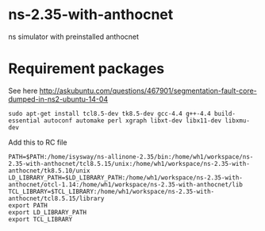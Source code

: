 # ns-2.35-with-anthocnet
ns simulator with preinstalled anthocnet

# Requirement packages

See here http://askubuntu.com/questions/467901/segmentation-fault-core-dumped-in-ns2-ubuntu-14-04
```
sudo apt-get install tcl8.5-dev tk8.5-dev gcc-4.4 g++-4.4 build-essential autoconf automake perl xgraph libxt-dev libx11-dev libxmu-dev
```

Add this to RC file
```
PATH=$PATH:/home/isysway/ns-allinone-2.35/bin:/home/wh1/workspace/ns-2.35-with-anthocnet/tcl8.5.15/unix:/home/wh1/workspace/ns-2.35-with-anthocnet/tk8.5.10/unix
LD_LIBRARY_PATH=$LD_LIBRARY_PATH:/home/wh1/workspace/ns-2.35-with-anthocnet/otcl-1.14:/home/wh1/workspace/ns-2.35-with-anthocnet/lib
TCL_LIBRARY=$TCL_LIBRARY:/home/wh1/workspace/ns-2.35-with-anthocnet/tcl8.5.15/library
export PATH
export LD_LIBRARY_PATH
export TCL_LIBRARY
```
